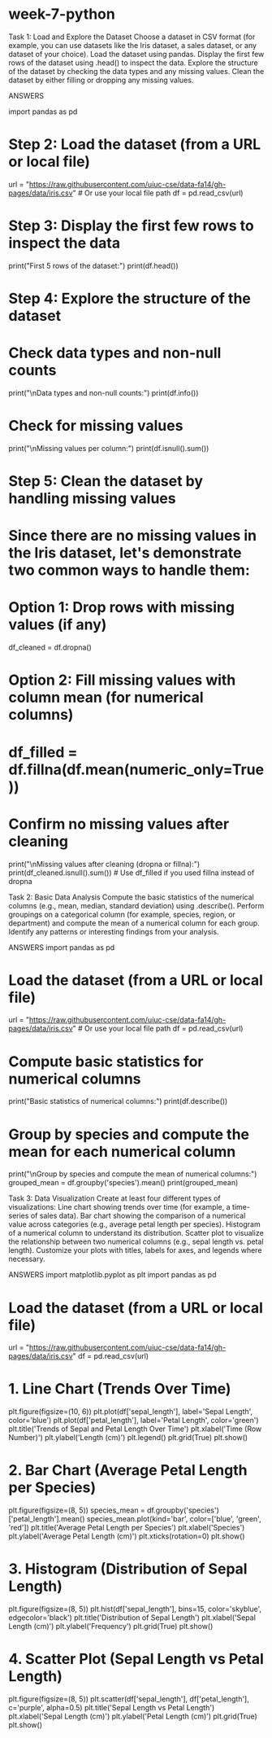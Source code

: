 # week-7-python
Task 1: Load and Explore the Dataset
Choose a dataset in CSV format (for example, you can use datasets like the Iris dataset, a sales dataset, or any dataset of your choice).
Load the dataset using pandas.
Display the first few rows of the dataset using .head() to inspect the data.
Explore the structure of the dataset by checking the data types and any missing values.
Clean the dataset by either filling or dropping any missing values.

ANSWERS

import pandas as pd

# Step 2: Load the dataset (from a URL or local file)
url = "https://raw.githubusercontent.com/uiuc-cse/data-fa14/gh-pages/data/iris.csv"  # Or use your local file path
df = pd.read_csv(url)

# Step 3: Display the first few rows to inspect the data
print("First 5 rows of the dataset:")
print(df.head())

# Step 4: Explore the structure of the dataset
# Check data types and non-null counts
print("\nData types and non-null counts:")
print(df.info())

# Check for missing values
print("\nMissing values per column:")
print(df.isnull().sum())

# Step 5: Clean the dataset by handling missing values
# Since there are no missing values in the Iris dataset, let's demonstrate two common ways to handle them:

# Option 1: Drop rows with missing values (if any)
df_cleaned = df.dropna()

# Option 2: Fill missing values with column mean (for numerical columns)
# df_filled = df.fillna(df.mean(numeric_only=True))

# Confirm no missing values after cleaning
print("\nMissing values after cleaning (dropna or fillna):")
print(df_cleaned.isnull().sum())  # Use df_filled if you used fillna instead of dropna

Task 2: Basic Data Analysis
Compute the basic statistics of the numerical columns (e.g., mean, median, standard deviation) using .describe().
Perform groupings on a categorical column (for example, species, region, or department) and compute the mean of a numerical column for each group.
Identify any patterns or interesting findings from your analysis.

ANSWERS
import pandas as pd

# Load the dataset (from a URL or local file)
url = "https://raw.githubusercontent.com/uiuc-cse/data-fa14/gh-pages/data/iris.csv"  # Or use your local file path
df = pd.read_csv(url)

# Compute basic statistics for numerical columns
print("Basic statistics of numerical columns:")
print(df.describe())

# Group by species and compute the mean for each numerical column
print("\nGroup by species and compute the mean of numerical columns:")
grouped_mean = df.groupby('species').mean()
print(grouped_mean)

Task 3: Data Visualization
Create at least four different types of visualizations:
Line chart showing trends over time (for example, a time-series of sales data).
Bar chart showing the comparison of a numerical value across categories (e.g., average petal length per species).
Histogram of a numerical column to understand its distribution.
Scatter plot to visualize the relationship between two numerical columns (e.g., sepal length vs. petal length).
Customize your plots with titles, labels for axes, and legends where necessary.

ANSWERS
import matplotlib.pyplot as plt
import pandas as pd

# Load the dataset (from a URL or local file)
url = "https://raw.githubusercontent.com/uiuc-cse/data-fa14/gh-pages/data/iris.csv"
df = pd.read_csv(url)

# 1. Line Chart (Trends Over Time)
plt.figure(figsize=(10, 6))
plt.plot(df['sepal_length'], label='Sepal Length', color='blue')
plt.plot(df['petal_length'], label='Petal Length', color='green')
plt.title('Trends of Sepal and Petal Length Over Time')
plt.xlabel('Time (Row Number)')
plt.ylabel('Length (cm)')
plt.legend()
plt.grid(True)
plt.show()

# 2. Bar Chart (Average Petal Length per Species)
plt.figure(figsize=(8, 5))
species_mean = df.groupby('species')['petal_length'].mean()
species_mean.plot(kind='bar', color=['blue', 'green', 'red'])
plt.title('Average Petal Length per Species')
plt.xlabel('Species')
plt.ylabel('Average Petal Length (cm)')
plt.xticks(rotation=0)
plt.show()

# 3. Histogram (Distribution of Sepal Length)
plt.figure(figsize=(8, 5))
plt.hist(df['sepal_length'], bins=15, color='skyblue', edgecolor='black')
plt.title('Distribution of Sepal Length')
plt.xlabel('Sepal Length (cm)')
plt.ylabel('Frequency')
plt.grid(True)
plt.show()

# 4. Scatter Plot (Sepal Length vs Petal Length)
plt.figure(figsize=(8, 5))
plt.scatter(df['sepal_length'], df['petal_length'], c='purple', alpha=0.5)
plt.title('Sepal Length vs Petal Length')
plt.xlabel('Sepal Length (cm)')
plt.ylabel('Petal Length (cm)')
plt.grid(True)
plt.show()

